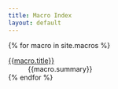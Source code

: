 ```yaml
---
title: Macro Index
layout: default
---
```


<div>
<dl class="property-index">

{% for macro in site.macros %}<dt><a href="{{ macro.url | prepend: site.baseurl }}">{{macro.title}}</a></dt><dd>{{macro.summary}}</dd>
{% endfor %}

</dl>
</div>